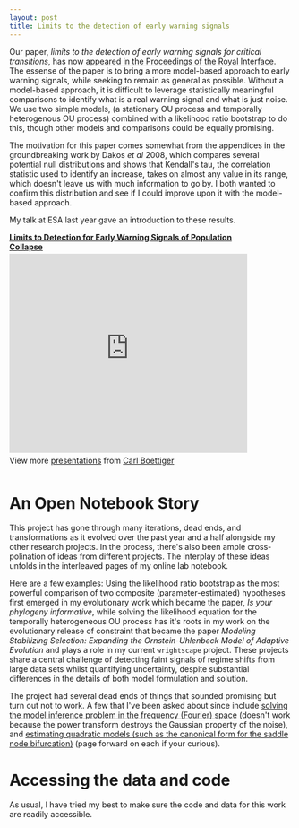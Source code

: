 ```yaml
---
layout: post
title: Limits to the detection of early warning signals
---
```


Our paper, _limits to the detection of early warning signals for critical transitions_, has now [appeared in the Proceedings of the Royal Interface](http://dx.doi.org/10.1098/rsif.2012.0125). The essense of the paper is to bring a more model-based approach to early warning signals, while seeking to remain as general as possible.  Without a model-based approach, it is difficult to leverage statistically meaningful comparisons to identify what is a real warning signal and what is just noise. We use two simple models, (a stationary OU process and temporally heterogenous OU process) combined with a likelihood ratio bootstrap to do this, though other models and comparisons could be equally promising. 

The motivation for this paper comes somewhat from the appendices in the groundbreaking work by Dakos _et al_ 2008, which compares several potential null distributions and shows that Kendall's tau, the correlation statistic used to identify an increase, takes on almost any value in its range, which doesn't leave us with much information to go by.  I both wanted to confirm this distribution and see if I could improve upon it with the model-based approach. 


My talk at ESA last year gave an introduction to these results. 

<div style="width:425px" id="__ss_11357956"> <strong style="display:block;margin:12px 0 4px"><a href="http://www.slideshare.net/cboettig/limits-to-detection-for-early-warning-signals-of-population-collapse" title="Limits to Detection for Early Warning Signals of Population Collapse" target="_blank">Limits to Detection for Early Warning Signals of Population Collapse</a></strong> <iframe src="http://www.slideshare.net/slideshow/embed_code/11357956" width="425" height="355" frameborder="0" marginwidth="0" marginheight="0" scrolling="no"></iframe> <div style="padding:5px 0 12px"> View more <a href="http://www.slideshare.net/" target="_blank">presentations</a> from <a href="http://www.slideshare.net/cboettig" target="_blank">Carl Boettiger</a> </div> </div>

# An Open Notebook Story

This project has gone through many iterations, dead ends, and transformations as it evolved over the past year and a half alongside my other research projects. In the process, there's also been ample cross-polination of ideas from different projects.  The interplay of these ideas unfolds in the interleaved pages of my online lab notebook. 

Here are a few examples: Using the likelihood ratio bootstrap as the most powerful comparison of two composite (parameter-estimated) hypotheses first emerged in my evolutionary work which became the paper, _Is your phylogeny informative_, while solving the likelihood equation for the temporally heterogeneous OU process has it's roots in my work on the evolutionary release of constraint that became the paper _Modeling Stabilizing Selection: Expanding the Ornstein-Uhlenbeck Model of Adaptive Evolution_ and plays a role in my current `wrightscape` project.  These projects share a central challenge of detecting faint signals of regime shifts from large data sets whilst quantifying uncertainty, despite substantial differences in the details of both model formulation and solution. 

The project had several dead ends of things that sounded promising but turn out not to work.  A few that I've been asked about since include [solving the model inference problem in the frequency (Fourier) space](http://www.carlboettiger.info/wordpress/archives/144) (doesn't work because the power transform destroys the Gaussian property of the noise), and [estimating quadratic models (such as the canonical form for the saddle node bifurcation)](http://www.carlboettiger.info/wordpress/archives/452) (page forward on each if your curious). 

# Accessing the data and code

As usual, I have tried my best to make sure the code and data for this work are readily accessible. 





